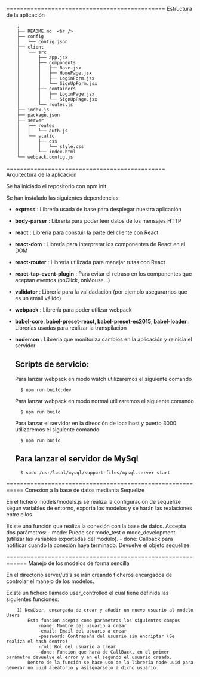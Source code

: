 ==============================================
		Estructura de la aplicación

		.
		├── README.md  <br />
		├── config
		│	└── config.json
		├── client
		│   └── src
		│       ├── app.jsx
		│       ├── components
		│       │   ├── Base.jsx
		│       │   ├── HomePage.jsx
		│       │   ├── LoginForm.jsx
		│       │   └── SignUpForm.jsx
		│       ├── containers
		│       │   ├── LoginPage.jsx
		│       │   └── SignUpPage.jsx
		│       └── routes.js
		├── index.js
		├── package.json
		├── server
		│   ├── routes
		│   │   └── auth.js
		│   └── static
		│       ├── css
		│       │   └── style.css
		│       └── index.html
		└── webpack.config.js



==============================================
		Arquitectura de la aplicación

Se ha iniciado el repositorio con npm init

Se han instalado las siguientes dependencias:
* __express__ : Librería usada de base para desplegar nuestra aplicación
* __body-parser__ : Librería para poder leer datos de los mensajes HTTP
* __react__ : Librería para constuir la parte del cliente con React
* __react-dom__ : Librería para interpretar los componentes de React en el DOM
* __react-router__ : Libreria utilizada para manejar rutas con React
* __react-tap-event-plugin__ : Para evitar el retraso en los componentes que aceptan eventos (onClick, onMouse...)
* __validator__ : Librería para la validadación (por ejemplo asegurarnos que es un email válido)
* __webpack__ : Librería para poder utilizar webpack
* __babel-core, babel-preset-react, babel-preset-es2015, babel-loader__ : Librerías usadas para realizar la transpilación
* __nodemon__ : Librería que monitoriza cambios en la aplicación y reinicia el servidor

	Scripts de servicio:
	--------------------
	
	Para lanzar webpack en modo watch utilizaremos el siguiente comando
	
		$ npm run build:dev
	
	Para lanzar webpack en modo normal utilizaremos el siguiente comando
	
		$ npm run build
	
	Para lanzar el servidor en la dirección de localhost y puerto 3000 utilizaremos el siguiente comando
	
		$ npm run build

	Para lanzar el servidor de MySql
	--------------------------------

		$ sudo /usr/local/mysql/support-files/mysql.server start

===========================================================
		Conexion a la base de datos medianta Sequelize

En el fichero models/models.js se realiza la configuracion de sequelize segun variables de entorno, exporta los modelos y se harán las realaciones entre ellos.

Existe una función que realiza la conexión con la base de datos. 
	Accepta dos parámetros:
		- mode: Puede ser mode_test o mode_development (utilizar las variables exportadas del modulo).
		- done: Callback para notificar cuando la conexión haya terminado. Devuelve el objeto sequelize.


============================================================
		Manejo de los modelos de forma sencilla

En el directorio server/utils se irán creando ficheros encargados de controlar el manejo de los modelos.

Existe un fichero llamado user_controlled el cual tiene definida las siguientes funciones:

		1) NewUser, encargada de crear y añadir un nuevo usuario al modelo Users
			Esta funcion acepta como parámetros los siguientes campos
				-name: Nombre del usuario a crear
				-email: Email del usuario a crear
				-password: Contraseña del usuario sin encriptar (Se realiza el hash dentro)
				-rol: Rol del usuario a crear
				-done: Funcion que hará de CallBack, en el primer parámetro devuelve el error y en el segundo el usuario creado.
			Dentro de la función se hace uso de la librería node-uuid para generar un uuid aleatorio y asisgnarselo a dicho usuario.